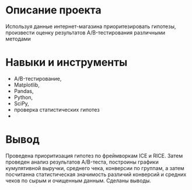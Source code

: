 # Описание проекта
Используя данные интернет-магазина приоритезировать гипотезы, произвести оценку результатов A/B-тестирования различными методами

# Навыки и инструменты
 - A/B-тестирование,
 - Matplotlib,
 - Pandas,
 - Python,
 - SciPy,
 - проверка статистических гипотез
 - 
# Вывод
Проведена приоритизация гипотез по фреймворкам ICE и RICE. Затем проведен анализ
результатов A/B-теста, построины графики кумулятивной выручки, среднего чека,
конверсии по группам, а затем посчитанна статистическая значимость различий конверсий
и средних чеков по сырым и очищенным данным. Сделаны выводы.
